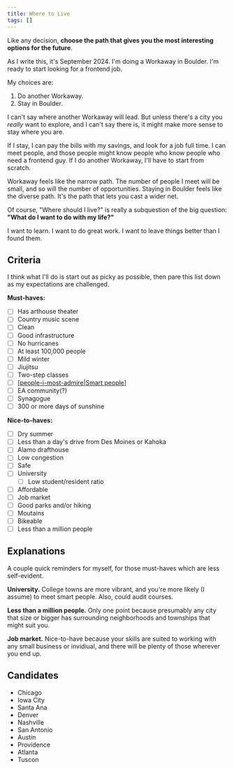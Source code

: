 ```yaml
---
title: Where to Live
tags: []
---
```


Like any decision, **choose the path that gives you the most interesting options for the future**.

As I write this, it's September 2024. I'm doing a Workaway in Boulder. I'm ready to start looking for a frontend job.

My choices are:

1. Do another Workaway.
2. Stay in Boulder.

I can't say where another Workaway will lead. But unless there's a city you *really* want to explore, and I can't say there is, it might make more sense to stay where you are.

If I stay, I can pay the bills with my savings, and look for a job full time. I can meet people, and those people might know people who know people who need a frontend guy. If I do another Workaway, I'll have to start from scratch.

Workaway feels like the narrow path. The number of people I meet will be small, and so will the number of opportunities. Staying in Boulder feels like the diverse path. It's the path that lets you cast a wider net.

Of course, "Where should I live?" is really a subquestion of the big question: **"What do I want to do with my life?"**

I want to learn. I want to do great work. I want to leave things better than I found them.

## Criteria

I think what I'll do is start out as picky as possible, then pare this list down as my expectations are challenged.

**Must-haves:**

- [ ] Has arthouse theater
- [ ] Country music scene
- [ ] Clean
- [ ] Good infrastructure
- [ ] No hurricanes
- [ ] At least 100,000 people
- [ ] Mild winter
- [ ] Jiujitsu
- [ ] Two-step classes
- [ ] [[people-i-most-admire|Smart people]]
- [ ] EA community(?)
- [ ] Synagogue
- [ ] 300 or more days of sunshine

**Nice-to-haves:**

- [ ] Dry summer
- [ ] Less than a day's drive from Des Moines or Kahoka
- [ ] Alamo drafthouse
- [ ] Low congestion
- [ ] Safe
- [ ] University
  - [ ] Low student/resident ratio
- [ ] Affordable
- [ ] Job market
- [ ] Good parks and/or hiking
- [ ] Moutains
- [ ] Bikeable
- [ ] Less than a million people

## Explanations

A couple quick reminders for myself, for those must-haves which are less self-evident.

**University.** College towns are more vibrant, and you're more likely (I assume) to meet smart people. Also, could audit courses.

**Less than a million people.** Only one point because presumably any city that size or bigger has surrounding neighborhoods and townships that might suit you.

**Job market.** Nice-to-have because your skills are suited to working with any small business or invidiual, and there will be plenty of those wherever you end up.

## Candidates

- Chicago
- Iowa City
- Santa Ana
- Denver
- Nashville
- San Antonio
- Austin
- Providence
- Atlanta
- Tuscon


[//begin]: # "Autogenerated link references for markdown compatibility"
[people-i-most-admire|Smart people]: private/people-i-most-admire "People I Most Admire"
[//end]: # "Autogenerated link references"